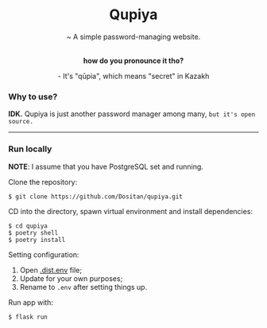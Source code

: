 <div align="center">
    <h1>Qupiya</h1>
    <p>~ A simple password-managing website.</p>
    <br/>
    <strong>how do you pronounce it tho?</strong>
    <p>- It's "qūpia", which means "secret" in Kazakh</p>
</div>

### Why to use?
**IDK.** Qupiya is just another password manager among many, `but it's open source.`

---

### Run locally
**NOTE**: I assume that you have PostgreSQL set and running.

Clone the repository:

    $ git clone https://github.com/Dositan/qupiya.git

CD into the directory, spawn virtual environment and install dependencies:

    $ cd qupiya
    $ poetry shell
    $ poetry install

Setting configuration:
1. Open [.dist.env](/.dist.env) file;
2. Update for your own purposes;
3. Rename to `.env` after setting things up.


Run app with:

    $ flask run
